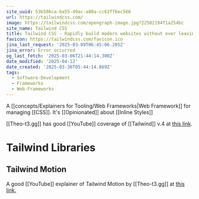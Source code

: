 ```yaml
---
site_uuid: 53b586ca-ba55-49ac-a88a-cc63ff6ec568
url: https://tailwindcss.com/
image: https://tailwindcss.com/opengraph-image.jpg?22502194f1a254bc
site_name: Tailwind CSS
title: Tailwind CSS - Rapidly build modern websites without ever leaving your HTML.
favicon: https://tailwindcss.com/favicon.ico
jina_last_request: '2025-03-09T06:45:06.285Z'
jina_error: Error occurred
og_last_fetch: '2025-03-06T21:44:14.300Z'
date_modified: '2025-04-12'
date_created: '2025-03-30T05:44:14.869Z'
tags:
  - Software-Development
  - Frameworks
  - Web-Frameworks
---
```














A [[concepts/Explainers for Tooling/Web Frameworks|Web Framework]] for managing [[CSS]]. It's [[Opinionated]] about [[Inline Styles]]


[[Theo-t3.gg]] has good [[YouTube]] coverage of [[Tailwind]] v.4 at [this link](https://youtu.be/q55u3_Nj3Lw?si=vx5lFyilExipbhTe).



# Tailwind Libraries

## Tailwind Motion
A good [[YouTube]] explainer of Tailwind Motion by [[Theo-t3.gg]] at [this link.](https://youtu.be/gTi7whoLFGc?si=p6eirlndBFaYbhrA)

